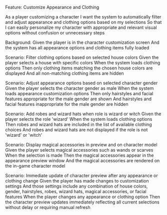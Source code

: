 Feature: Customize Appearance and Clothing

  As a player customizing a character
  I want the system to automatically filter and adjust appearance and clothing options based on my selections
  So that I can easily personalize my character with appropriate and relevant visual options without confusion or unnecessary steps

  Background:
    Given the player is in the character customization screen
    And the system has all appearance options and clothing items fully loaded

  Scenario: Filter clothing options based on selected house colors
    Given the player selects a house with specific colors
    When the system loads clothing options
    Then only clothing items matching the chosen house colors are displayed
    And all non-matching clothing items are hidden

  Scenario: Adjust appearance options based on selected character gender
    Given the player selects the character gender as male
    When the system loads appearance customization options
    Then only hairstyles and facial features appropriate for the male gender are shown
    And hairstyles and facial features inappropriate for the male gender are hidden

  Scenario: Add robes and wizard hats when role is wizard or witch
    Given the player selects the role 'wizard'
    When the system loads clothing options
    Then robes and wizard hats are included in the list of available clothing choices
    And robes and wizard hats are not displayed if the role is not 'wizard' or 'witch'

  Scenario: Display magical accessories in preview and on character model
    Given the player selects magical accessories such as wands or scarves
    When the selection is made
    Then the magical accessories appear in the appearance preview window
    And the magical accessories are rendered on the in-game character model

  Scenario: Immediate update of character preview after any appearance or clothing change
    Given the player has made changes to customization settings
    And those settings include any combination of house colors, gender, hairstyles, robes, wizard hats, magical accessories, or facial features
    When the player changes any appearance or clothing option
    Then the character preview updates immediately reflecting all current selections without delay or requiring manual refresh
